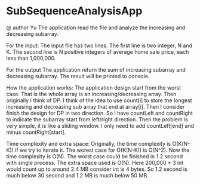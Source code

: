 # SubSequenceAnalysisApp
@ author Yu
The application read the file and analyze the increasing and decreasing subarray.

For the input:
The input file has two lines.
The first line is two integer, N and K. 
The second line is N positive integers of average home sale price, each less than 1,000,000.

For the output
The application return the sum of increasing subarray and decreasing subarray. The result will be printed to console.

How the application works:
The application design start from the worst case. That is the whole array is an increasing/decreasing array.
Then originally I think of DP. I think of the idea to use count[i] to store the longest increasing and decreasing sub array that end at array[i]. Then I consider finish the design for DP in two direction. So I have countLeft and countRight to indicate the subarray start from left/right direction. Then the problem is very simple, it is like a sliding window. I only need to add countLeft[end] and minus countRight[start].

Time complexity and extra space:
Originally, the time complexity is O(K(N-K)) if we try to iterate it. The worest case for O(K(N-K)) is O(N^2). Now the time complexity is O(N). The worst case could be finished in 1.2 second with single process.
The extra space used is O(N). Here 200,000 * 3 int would count up to around 2.4 MB consider int is 4 bytes. 
So 1.2 second is much below 30 second and 1.2 MB is much below 50 MB.

